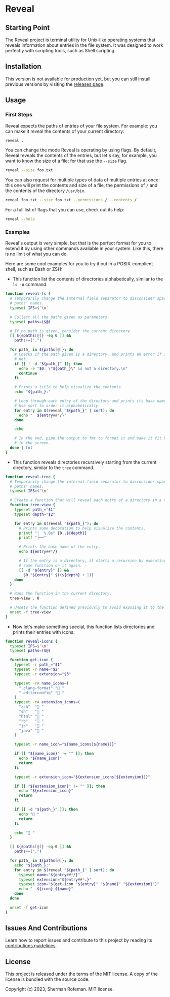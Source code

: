 # Reveal

## Starting Point

The Reveal project is terminal utility for Unix-like operating systems that
reveals information about entries in the file system. It was designed to work
perfectly with scripting tools, such as Shell scripting.

## Installation

This version is not available for production yet, but you can still install
previous versions by visiting the [releases page](https://github.com/skippyr/reveal/releases).

## Usage

### First Steps

Reveal expects the paths of entries of your file system. For example: you can
make it reveal the contents of your current directory:

```bash
reveal .
```

You can change the mode Reveal is operating by using flags. By default, Reveal
reveals the contents of the entries, but let's say, for example, you want to
know the size of a file: for that use the `--size` flag.

```bash
reveal --size foo.txt
```

You can also request for multiple types of data of multiple entries at once:
this one will print the contents and size of a file, the permissions of `/` and
the contents of the directory `/usr/bin`.

```bash
reveal foo.txt --size foo.txt --permissions / --contents /
```

For a full list of flags that you can use, check out its help:

```bash
reveal --help
```

### Examples

Reveal's output is very simple, but that is the perfect format for you to extend
it by using other commands available in your system. Like this, there is no
limit of what you can do.

Here are some cool examples for you to try it out in a POSIX-complient shell,
such as Bash or ZSH:

-   This function list the contents of directories alphabetically, similar to
    the `ls -A` command.

```bash
function reveal-ls {
  # Temporarily change the internal field separator to disconsider spaces in
  # paths' names.
  typeset IFS=$'\n'

  # Collect all the paths given as parameters.
  typeset paths=($@)

  # If no path is given, consider the current directory.
  [[ ${#paths[@]} -eq 0 ]] &&
    paths+=(".")

  for path_ in ${paths[@]}; do
    # Checks if the path given is a directory, and prints an error if it is
    # not.
    if [[ ! -d "${path_}" ]]; then
      echo -e "$0: \"${path_}\" is not a directory.\n"
      continue
    fi

    # Prints a title to help visualize the contents.
    echo "${path_}:"

    # Loop through each entry of the directory and prints its base name.
    # Use sort to order it alphabetically.
    for entry in $(reveal "${path_}" | sort); do
      echo "  ${entry##*/}"
    done

    echo

    # In the end, pipe the output to fmt to format it and make it fit better
    # in the screen.
  done | fmt
}
```

-   This function reveals directories recursively starting from the current
    directory, similar to the `tree` command.

```bash
function reveal-tree {
  # Temporarily change the internal field separator to disconsider spaces in
  # paths' names.
  typeset IFS=$'\n'

  # Create a function that will reveal each entry of a directory in a tree view.
  function tree-view {
    typeset path_="$1"
    typeset depth="$2"

    for entry in $(reveal "${path_}"); do
      # Prints some decoration to help visualize the contents.
      printf "│  %.0s" {0..${depth}}
      printf "├──"

      # Prints the base name of the entry.
      echo ${entry##*/}

      # If the entry is a directory, it starts a recursion by executing the
      # same function on it again.
      [[ -d "${entry}" ]] &&
        $0 "${entry}" $((${depth} + 1))
    done
  }

  # Runs the function in the current directory.
  tree-view . 0

  # Unsets the function defined previously to avoid exposing it to the shell.
  unset -f tree-view
}
```

-   Now let's make something special, this function lists directories and prints
    their entries with icons.

```bash
function reveal-icons {
  typeset IFS=$'\n'
  typeset paths=($@)

  function get-icon {
    typeset -r path_="$1"
    typeset -r name="$2"
    typeset -r extension="$3"

    typeset -rA name_icons=(
      ".clang-format" " "
      ".editorconfig" " "
    )
    typeset -rA extension_icons=(
      "zsh"  " "
      "sh"   " "
      "html" " "
      "rb"   "󰴭 "
      "js"   "󰌞 "
      "java" "󰬷 "
    )

    typeset -r name_icon="${name_icons[${name}]}"

    if [[ "${name_icon}" != "" ]]; then
      echo "${name_icon}"
      return
    fi

    typeset -r extension_icon="${extension_icons[${extension}]}"

    if [[ "${extension_icon}" != "" ]]; then
      echo "${extension_icon}"
      return
    fi

    if [[ -d "${path_}" ]]; then
      echo " "
      return
    fi

    echo " "
  }

  [[ ${#paths[@]} -eq 0 ]] &&
    paths+=(".")

  for path_ in ${paths[@]}; do
    echo "${path_}:"
    for entry in $(reveal "${path_}" | sort); do
      typeset name="${entry##*/}"
      typeset extension="${entry##*.}"
      typeset icon="$(get-icon "${entry}" "${name}" "${extension}")"
      echo "  ${icon} ${name}"
    done
  done

  unset -f get-icon
}
```

## Issues And Contributions

Learn how to report issues and contribute to this project by reading its
[contributions guidelines](https://skippyr.github.io/materials/pages/contributions_guidelines.html).

## License

This project is released under the terms of the MIT license. A copy of the
license is bundled with the source code.

Copyright (c) 2023, Sherman Rofeman. MIT license.

